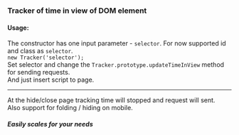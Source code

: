 <h3> Tracker of time in view of DOM element </h3>

<h4> Usage: </h4>

The constructor has one input parameter - `selector`. For now supported id and class as `selector`.<br>
`new Tracker('selector');`<br>
Set selector and change the `Tracker.prototype.updateTimeInView` method for sending requests.<br>
And just insert script to page.<br> <hr>
At the hide/close page tracking time will stopped and request will sent.<br>
Also support for folding / hiding on mobile.

<h5> Easily scales for your needs </h5>